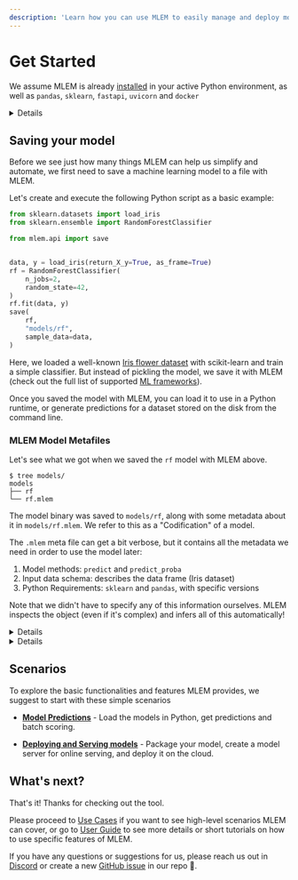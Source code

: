 ```yaml
---
description: 'Learn how you can use MLEM to easily manage and deploy models'
---
```


# Get Started

We assume MLEM is already [installed](/doc/install) in your active Python
environment, as well as `pandas`, `sklearn`, `fastapi`, `uvicorn` and `docker`

<details>

### ⚙️ Expand for setup instructions

Let's create a separate folder and an isolated virtual environment to cleanly
install all the requirements we need:

```cli
$ mkdir mlem-get-started
$ cd mlem-get-started
$ python3 -m venv .venv
$ source .venv/bin/activate
$ pip install pandas scikit-learn mlem[fastapi,heroku]
```

That's it! You're ready to MLEM. It's that simple.

</details>

## Saving your model

Before we see just how many things MLEM can help us simplify and automate, we
first need to save a machine learning model to a file with MLEM.

Let's create and execute the following Python script as a basic example:

```py
from sklearn.datasets import load_iris
from sklearn.ensemble import RandomForestClassifier

from mlem.api import save


data, y = load_iris(return_X_y=True, as_frame=True)
rf = RandomForestClassifier(
    n_jobs=2,
    random_state=42,
)
rf.fit(data, y)
save(
    rf,
    "models/rf",
    sample_data=data,
)
```

Here, we loaded a well-known
[Iris flower dataset](https://archive.ics.uci.edu/ml/datasets/iris) with
scikit-learn and train a simple classifier. But instead of pickling the model,
we save it with MLEM (check out the full list of supported
[ML frameworks](/doc/object-reference/model)).

Once you saved the model with MLEM, you can load it to use in a Python runtime,
or generate predictions for a dataset stored on the disk from the command line.

### MLEM Model Metafiles

Let's see what we got when we saved the `rf` model with MLEM above.

```cli
$ tree models/
models
├── rf
└── rf.mlem
```

The model binary was saved to `models/rf`, along with some metadata about it in
`models/rf.mlem`. We refer to this as a "Codification" of a model.

The `.mlem` meta file can get a bit verbose, but it contains all the metadata we
need in order to use the model later:

1. Model methods: `predict` and `predict_proba`
2. Input data schema: describes the data frame (Iris dataset)
3. Python Requirements: `sklearn` and `pandas`, with specific versions

<admon type="tip">

Note that we didn't have to specify any of this information ourselves. MLEM
inspects the object (even if it's complex) and infers all of this automatically!

</admon>

<details>

### Click to see the full contents of the `rf.mlem` metafile.

```yaml
artifacts:
  data:
    hash: 5a38e5d68b9b9e69e9e894bcc9b8a601
    size: 163651
    uri: rf
model_type:
  methods:
    predict:
      args:
        - name: data
          type_:
            columns:
              - sepal length (cm)
              - sepal width (cm)
              - petal length (cm)
              - petal width (cm)
            dtypes:
              - float64
              - float64
              - float64
              - float64
            index_cols: []
            type: dataframe
      name: predict
      returns:
        dtype: int64
        shape:
          - null
        type: ndarray
    predict_proba:
      args:
        - name: data
          type_:
            columns:
              - sepal length (cm)
              - sepal width (cm)
              - petal length (cm)
              - petal width (cm)
            dtypes:
              - float64
              - float64
              - float64
              - float64
            index_cols: []
            type: dataframe
      name: predict_proba
      returns:
        dtype: float64
        shape:
          - null
          - 3
        type: ndarray
  type: sklearn
object_type: model
requirements:
  - module: sklearn
    version: 1.1.2
  - module: numpy
    version: 1.22.4
  - module: pandas
    version: 1.5.0
```

</details>

<details>

### Click to learn about model codification

#### Why do it the MLEM way ?

Saving models to files or loading them back into python objects may seem like a
deceptively simple task at first. For example, `pickle` and `torch` libraries
can serialize/deserialize model objects to/from files, but we will see that MLEM
adds some "special sauce" in the form of metadata files that will help us a lot
down the line in the heavier operations like packaging and serving of the models
in various ways. MLEM allows us to automate a lot of the pain points we would
hit later on in our ML workflow by codifying metadata about your models (and
other objects) and intelligently using it later on.

</details>

## Scenarios

To explore the basic functionalities and features MLEM provides, we suggest to
start with these simple scenarios

- **[Model Predictions](/doc/get-started/model-prediction)** - Load the models
  in Python, get predictions and batch scoring.

- **[Deploying and Serving models](/doc/get-started/deploying-and-serving)** -
  Package your model, create a model server for online serving, and deploy it on
  the cloud.

## What's next?

That's it! Thanks for checking out the tool.

Please proceed to [Use Cases](/doc/use-cases) if you want to see high-level
scenarios MLEM can cover, or go to [User Guide](/doc/user-guide) to see more
details or short tutorials on how to use specific features of MLEM.

If you have any questions or suggestions for us, please reach us out in
[Discord](https://discord.com/channels/485586884165107732/903647230655881226) or
create a new [GitHub issue](https://github.com/iterative/mlem/issues) in our
repo 🙌.
